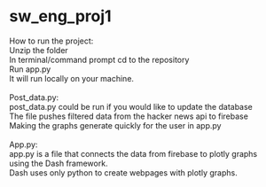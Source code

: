 # sw_eng_proj1
How to run the project:<br>
Unzip the folder<br>
In terminal/command prompt cd to the repository<br>
Run app.py<br>
It will run locally on your machine.<br>
<br>
Post_data.py:<br>
post_data.py could be run if you would like to update the database<br>
The file pushes filtered data from the hacker news api to firebase<br>
Making the graphs generate quickly for the user in app.py<br>
<br>
App.py:<br>
app.py is a file that connects the data from firebase to plotly graphs<br>
using the Dash framework. <br>
Dash uses only python to create webpages with plotly graphs.<br>
